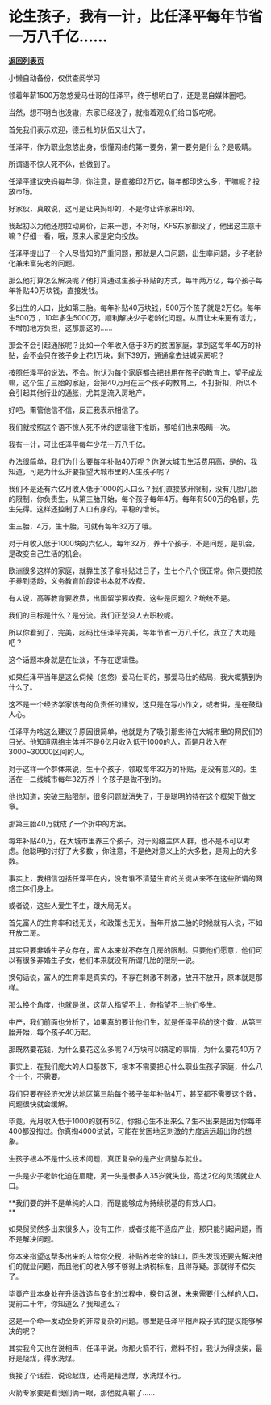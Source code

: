 # 论生孩子，我有一计，比任泽平每年节省一万八千亿......

[**返回列表页**](/gzh/记忆承载)

小懒自动备份，仅供查阅学习

领着年薪1500万忽悠爱马仕哥的任泽平，终于想明白了，还是混自媒体圈吧。  

  

当然，想不明白也没辙，东家已经没了，就指着观众们给口饭吃呢。

  

首先我们表示欢迎，德云社的队伍又壮大了。

  

任泽平，作为职业忽悠出身，很懂网络的第一要务，第一要务是什么？是吸睛。

  

所谓语不惊人死不休，他做到了。

  

任泽平建议央妈每年印，你注意，是直接印2万亿，每年都印这么多，干嘛呢？投放市场。

  

好家伙，真敢说，这可是让央妈印的，不是你让许家来印的。

  

我起初以为他还想拉动房价，后来一想，不对呀，KFS东家都没了，他出这主意干嘛？仔细一看，哦，原来人家是定向投放。

  

任泽平提出了一个人尽皆知的严重问题，那就是人口问题，出生率问题，少子老龄化兼未富先老的问题。

  

那么他打算怎么解决呢？他打算通过生孩子补贴的方式，每年两万亿，每个孩子每年补贴40万块钱，直接发钱。  

  

多出生的人口，比如第三胎。每年补贴40万块钱，500万个孩子就是2万亿。每年生500万
，10年多生5000万，顺利解决少子老龄化问题。从而让未来更有活力，不增加地方负担，这那那这的......

  

那会不会引起通胀呢？比如一个年收入低于3万的贫困家庭，拿到这每年40万的补贴，会不会只在孩子身上花1万块，剩下39万，通通拿去进城买房呢？  

  

按照任泽平的说法，不会。他认为每个家庭都会把钱用在孩子的教育上，望子成龙嘛，这个生了三胎的家庭，会把40万用在三个孩子的教育上，不打折扣，所以不会引起其他行业的通胀，尤其是流入房地产。

  

好吧，甭管他信不信，反正我表示相信了。  

  

我们就按照这个语不惊人死不休的逻辑往下推断，那咱们也来吸睛一次。  

  

我有一计，可比任泽平每年少花一万八千亿。  

  

办法很简单，我们为什么要每年补贴40万呢？你说大城市生活费用高，是的，我知道，可是为什么非要指望大城市里的人生孩子呢？

  

我们不是还有六亿月收入低于1000的人口么？我们直接放开限制，没有几胎几胎的限制，你负责生，从第三胎开始，每个孩子每年4万。每年有500万的名额，先生先得。这样还控制了人口有序的，平稳的增长。

  

生三胎，4万，生十胎，可就有每年32万了哦。  

  

对于月收入低于1000块的六亿人，每年32万，养十个孩子，不是问题，是机会，是改变自己生活的机会。

  

欧洲很多这样的家庭，就靠生孩子拿补贴过日子，生七个八个很正常。你只要把孩子养到适龄，义务教育阶段读书本就不收费。  

  

有人说，高等教育要收费，出国留学要收费。这些是问题么？统统不是。  

  

我们的目标是什么？是分流。我们正愁没人去职校呢。  

  

所以你看到了，完美，起码比任泽平完美，每年节省一万八千亿，我立了大功是吧？

  

这个话题本身就是在扯淡，不存在逻辑性。  

  

如果任泽平当年是这么伺候（忽悠）爱马仕哥的，那爱马仕的结局，我大概猜到为什么了。

  

这不是一个经济学家该有的负责任的建议，这只是在写小作文，或者讲，是在鼓动人心。  

  

任泽平为啥这么建议？原因很简单，他就是为了吸引那些待在大城市里的网民们的目光。他知道网络主体并不是6亿月收入低于1000的人，而是月收入在3000~30000区间的人。

  

对于这样一个群体来说，生十个孩子，领取每年32万的补贴，是没有意义的。生活在一二线城市每年32万养十个孩子是做不到的。  

  

他也知道，突破三胎限制，很多问题就消失了，于是聪明的待在这个框架下做文章。  

  

那第三胎40万就成了一个折中的方案。  

  

每年补贴40万，在大城市里养三个孩子，对于网络主体人群，也不是不可以考虑。他聪明的讨好了大多数 ，你注意，不是绝对意义上的大多数，是网上的大多数。  

  

事实上，我相信包括任泽平在内，没有谁不清楚生育的关键从来不在这些所谓的网络主体们身上。

  

或者说，这些人爱生不生，跟大局无关。

  

首先富人的生育率和钱无关，和政策也无关。当年开放二胎的时候就有人说，不如开放二房。

  

其实只要非婚生子女存在，富人本来就不存在几房的限制。只要他们愿意，他们可以有很多非婚生子女，他们本来就没有所谓几胎的限制一说。

  

换句话说，富人的生育率是真实的，不存在刺激不刺激，放开不放开，原本就是那样。  

  

那么换个角度，也就是说，这帮人指望不上，你指望不上他们多生。

  

中产，我们前面也分析了，如果真的要让他们生，就是任泽平给的这个数，从第三胎开始，每个孩子40万起。

  

那既然要花钱，为什么要花这么多呢？4万块可以搞定的事情，为什么要花40万？  

  

事实上，在我们庞大的人口基数下，根本不需要担心什么职业生孩子家庭，什么八个十个，不需要。

  

我们只要在经济欠发达地区第三胎每个孩子每年补贴4万，甚至都不需要这个数，问题很快就会缓解。

  

毕竟，光月收入低于1000的就有6亿，你担心生不出来么？生不出来是因为你每年400都没掏过。你真掏4000试试，可能在贫困地区刺激的力度远远超出你的想象。  

  

生孩子根本不是什么技术问题，真正复杂的是产业调整与就业。

  

一头是少子老龄化迫在眉睫，另一头是很多人35岁就失业，高达2亿的灵活就业人口。  

  

 **我们要的并不是单纯的人口，而是能够成为持续税基的有效人口。  
**

  

如果贸贸然多出来很多人，没有工作，或者技能不适应产业，那只能引起问题，而不是解决问题。  

  

你本来指望这帮多出来的人给你交税，补贴养老金的缺口，回头发现还要先解决他们的就业问题，而且他们的收入够不够得上纳税标准，且得存疑。那就得不偿失了。

  

毕竟产业本身处在升级改造与变化的过程中，换句话说，未来需要什么样的人口，提前二十年，你知道么？我知道么？  

  

这是一个牵一发动全身的非常复杂的问题。哪里是任泽平相声段子式的提议能够解决的呢？

  

其实我今天也在说相声，任泽平说，你那火箭不行，燃料不好，我认为得烧柴，最好是烧煤，得水洗煤。

  

我接了个话茬，说论起煤，还得是精选煤，水洗煤不行。

  

火箭专家要是看我们俩一眼，那他就真输了......

